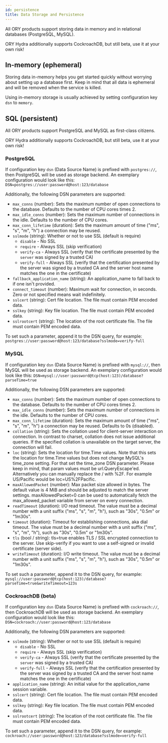 ```yaml
---
id: persistence
title: Data Storage and Persistence
---
```


All ORY products support storing data in memory and in relational databases (PostgreSQL, MySQL).

ORY Hydra additionally supports CockroachDB, but still beta, use it at your own risk!

## In-memory (ephemeral)

Storing data in-memory helps you get started quickly without worrying about setting up a database first. Keep in mind
that all data is ephemeral and will be removed when the service is killed.

Using in-memory storage is usually achieved by setting configuration key `dsn` to `memory`.

## SQL (persistent)

All ORY products support PostgreSQL and MySQL as first-class citizens. 

ORY Hydra additionally supports CockroachDB, but still beta, use it at your own risk!

### PostgreSQL

If configuration key `dsn` (Data Source Name) is prefixed with `postgres://`, then PostgreSQL will be used as storage
backend. An exemplary configuration would look like this: `DSN=postgres://user:password@host:123/database`

Additionally, the following DSN parameters are supported:

* `max_conns` (number): Sets the maximum number of open connections to the database. Defaults to the number of CPU cores times 2.
* `max_idle_conns` (number): Sets the maximum number of connections in the idle. Defaults to the number of CPU cores.
* `max_conn_lifetime` (duration): Sets the maximum amount of time ("ms", "s", "m", "h") a connection may be reused.
* `sslmode` (string): Whether or not to use SSL (default is require)
  * `disable` - No SSL
  * `require` - Always SSL (skip verification)
  * `verify-ca` - Always SSL (verify that the certificate presented by the
    `server` was signed by a trusted CA)
  * `verify-full` - Always SSL (verify that the certification presented by
    the server was signed by a trusted CA and the server host name
    matches the one in the certificate)
* `fallback_application_name` (string): An application_name to fall back to if one isn't provided.
* `connect_timeout` (number): Maximum wait for connection, in seconds. Zero or
  not specified means wait indefinitely.
* `sslcert` (string): Cert file location. The file must contain PEM encoded data.
* `sslkey` (string): Key file location. The file must contain PEM encoded data.
* `sslrootcert` (string): The location of the root certificate file. The file
  must contain PEM encoded data.

To set such a parameter, append it to the DSN query, for example: `postgres://user:password@host:123/database?sslmode=verify-full`

### MySQL

If configuration key `dsn` (Data Source Name) is prefixed with `mysql://`, then MySQL will be used as storage backend.
An exemplary configuration would look like this: `DSN=mysql://user:password@tcp(host:123)/database?parseTime=true`


Additionally, the following DSN parameters are supported:

* `max_conns` (number): Sets the maximum number of open connections to the database. Defaults to the number of CPU cores times 2.
* `max_idle_conns` (number): Sets the maximum number of connections in the idle. Defaults to the number of CPU cores.
* `max_conn_lifetime` (duration): Sets the maximum amount of time ("ms", "s", "m", "h") a connection may be reused.
  Defaults to 0s (disabled).
* `collation` (string): Sets the collation used for client-server interaction on connection. In contrast to charset,
  collation does not issue additional queries. If the specified collation is unavailable on the target server,
  the connection will fail.
* `loc` (string): Sets the location for time.Time values. Note that this sets the location for time.Time values
  but does not change MySQL's time_zone setting. For that set the time_zone DSN parameter. Please keep in mind,
  that param values must be url.QueryEscape'ed. Alternatively you can manually replace the / with %2F.
  For example US/Pacific would be loc=US%2FPacific.
* `maxAllowedPacket` (number): Max packet size allowed in bytes. The default value is 4 MiB and should be
  adjusted to match the server settings. maxAllowedPacket=0 can be used to automatically fetch the max_allowed_packet variable from server on every connection.
* `readTimeout` (duration): I/O read timeout. The value must be a decimal number with a unit suffix
  ("ms", "s", "m", "h"), such as "30s", "0.5m" or "1m30s".
* `timeout` (duration): Timeout for establishing connections, aka dial timeout. The value must be a decimal number with a unit suffix
  ("ms", "s", "m", "h"), such as "30s", "0.5m" or "1m30s".
* `tls` (bool / string): tls=true enables TLS / SSL encrypted connection to the server. Use skip-verify if
  you want to use a self-signed or invalid certificate (server side).
* `writeTimeout` (duration): I/O write timeout. The value must be a decimal number with a unit suffix
  ("ms", "s", "m", "h"), such as "30s", "0.5m" or "1m30s".
		  
To set such a parameter, append it to the DSN query, for example: `mysql://user:password@tcp(host:123)/database?parseTime=true&writeTimeout=123s`

### CockroachDB (beta)

If configuration key `dsn` (Data Source Name) is prefixed with `cockroach://`, then CockroachDB will be used as storage
backend. An exemplary configuration would look like this: `DSN=cockroach://user:password@host:123/database`

Additionally, the following DSN parameters are supported:

* `sslmode` (string): Whether or not to use SSL (default is require)
  * `disable` - No SSL
  * `require` - Always SSL (skip verification)
  * `verify-ca` - Always SSL (verify that the certificate presented by the
    `server` was signed by a trusted CA)
  * `verify-full` - Always SSL (verify that the certification presented by
    the server was signed by a trusted CA and the server host name
    matches the one in the certificate)
* `application_name` (string): An initial value for the application_name session variable.
* `sslcert` (string): Cert file location. The file must contain PEM encoded data.
* `sslkey` (string): Key file location. The file must contain PEM encoded data.
* `sslrootcert` (string): The location of the root certificate file. The file
  must contain PEM encoded data.

To set such a parameter, append it to the DSN query, for example: `cockroach://user:password@host:123/database?sslmode=verify-full`